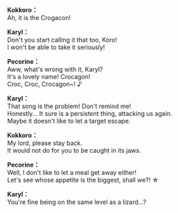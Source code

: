 # 

  
**Kokkoro：**  
Ah, it is the Crogacon!  
  
**Karyl：**  
Don't you start calling it that too, Koro!  
I won't be able to take it seriously!  
  
**Pecorine：**  
Aww, what's wrong with it, Karyl?  
It's a lovely name! Crocagon!  
Croc, Croc, Crocagon~! ♪  
  
**Karyl：**  
That song is the problem! Don't remind me!  
Honestly... It sure is a persistent thing, attacking us again.  
Maybe it doesn't like to let a target escape.  
  
**Kokkoro：**  
My lord, please stay back.  
It would not do for you to be caught in its jaws.  
  
**Pecorine：**  
Well, I don't like to let a meal get away either!  
Let's see whose appetite is the biggest, shall we?! ☆  
  
**Karyl：**  
You're fine being on the same level as a lizard...?  
